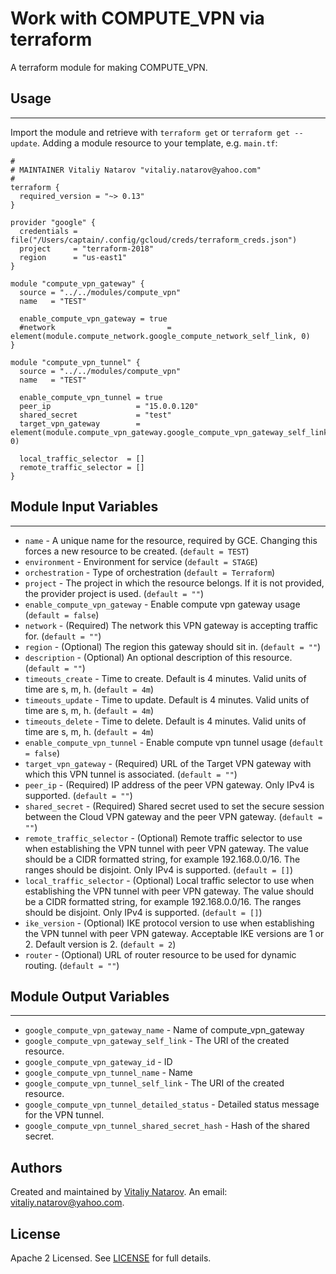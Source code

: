 # Work with COMPUTE_VPN via terraform

A terraform module for making COMPUTE_VPN.


## Usage
----------------------
Import the module and retrieve with ```terraform get``` or ```terraform get --update```. Adding a module resource to your template, e.g. `main.tf`:

```
#
# MAINTAINER Vitaliy Natarov "vitaliy.natarov@yahoo.com"
#
terraform {
  required_version = "~> 0.13"
}

provider "google" {
  credentials = file("/Users/captain/.config/gcloud/creds/terraform_creds.json")
  project     = "terraform-2018"
  region      = "us-east1"
}

module "compute_vpn_gateway" {
  source = "../../modules/compute_vpn"
  name   = "TEST"

  enable_compute_vpn_gateway = true
  #network                         = element(module.compute_network.google_compute_network_self_link, 0)
}

module "compute_vpn_tunnel" {
  source = "../../modules/compute_vpn"
  name   = "TEST"

  enable_compute_vpn_tunnel = true
  peer_ip                   = "15.0.0.120"
  shared_secret             = "test"
  target_vpn_gateway        = element(module.compute_vpn_gateway.google_compute_vpn_gateway_self_link, 0)

  local_traffic_selector  = []
  remote_traffic_selector = []
}

```

## Module Input Variables
----------------------
- `name` - A unique name for the resource, required by GCE. Changing this forces a new resource to be created. (`default = TEST`)
- `environment` - Environment for service (`default = STAGE`)
- `orchestration` - Type of orchestration (`default = Terraform`)
- `project` - The project in which the resource belongs. If it is not provided, the provider project is used. (`default = ""`)
- `enable_compute_vpn_gateway` - Enable compute vpn gateway usage (`default = false`)
- `network` - (Required) The network this VPN gateway is accepting traffic for. (`default = ""`)
- `region` - (Optional) The region this gateway should sit in. (`default = ""`)
- `description` - (Optional) An optional description of this resource. (`default = ""`)
- `timeouts_create` - Time to create. Default is 4 minutes. Valid units of time are s, m, h. (`default = 4m`)
- `timeouts_update` - Time to update. Default is 4 minutes. Valid units of time are s, m, h. (`default = 4m`)
- `timeouts_delete` - Time to delete. Default is 4 minutes. Valid units of time are s, m, h. (`default = 4m`)
- `enable_compute_vpn_tunnel` - Enable compute vpn tunnel usage (`default = false`)
- `target_vpn_gateway` - (Required) URL of the Target VPN gateway with which this VPN tunnel is associated. (`default = ""`)
- `peer_ip` - (Required) IP address of the peer VPN gateway. Only IPv4 is supported. (`default = ""`)
- `shared_secret` - (Required) Shared secret used to set the secure session between the Cloud VPN gateway and the peer VPN gateway. (`default = ""`)
- `remote_traffic_selector` - (Optional) Remote traffic selector to use when establishing the VPN tunnel with peer VPN gateway. The value should be a CIDR formatted string, for example 192.168.0.0/16. The ranges should be disjoint. Only IPv4 is supported. (`default = []`)
- `local_traffic_selector` - (Optional) Local traffic selector to use when establishing the VPN tunnel with peer VPN gateway. The value should be a CIDR formatted string, for example 192.168.0.0/16. The ranges should be disjoint. Only IPv4 is supported. (`default = []`)
- `ike_version` - (Optional) IKE protocol version to use when establishing the VPN tunnel with peer VPN gateway. Acceptable IKE versions are 1 or 2. Default version is 2. (`default = 2`)
- `router` - (Optional) URL of router resource to be used for dynamic routing. (`default = ""`)

## Module Output Variables
----------------------
- `google_compute_vpn_gateway_name` - Name of compute_vpn_gateway
- `google_compute_vpn_gateway_self_link` - The URI of the created resource.
- `google_compute_vpn_gateway_id` - ID
- `google_compute_vpn_tunnel_name` - Name
- `google_compute_vpn_tunnel_self_link` - The URI of the created resource.
- `google_compute_vpn_tunnel_detailed_status` - Detailed status message for the VPN tunnel.
- `google_compute_vpn_tunnel_shared_secret_hash` - Hash of the shared secret.


## Authors

Created and maintained by [Vitaliy Natarov](https://github.com/SebastianUA). An email: [vitaliy.natarov@yahoo.com](vitaliy.natarov@yahoo.com).

## License

Apache 2 Licensed. See [LICENSE](https://github.com/SebastianUA/terraform/blob/master/LICENSE) for full details.
